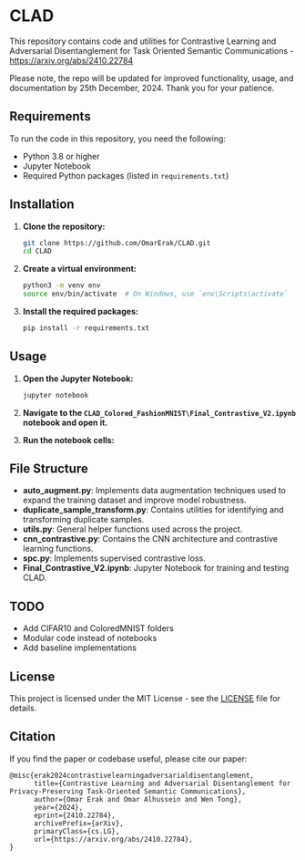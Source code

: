 # CLAD

This repository contains code and utilities for Contrastive Learning and Adversarial Disentanglement for Task Oriented  Semantic Communications - https://arxiv.org/abs/2410.22784

Please note, the repo will be updated for improved functionality, usage, and documentation by 25th December, 2024. Thank you for your patience. 
## Requirements

To run the code in this repository, you need the following:

- Python 3.8 or higher
- Jupyter Notebook
- Required Python packages (listed in `requirements.txt`)

## Installation

1. **Clone the repository:**
    ```sh
    git clone https://github.com/OmarErak/CLAD.git
    cd CLAD
    ```

2. **Create a virtual environment:**
    ```sh
    python3 -m venv env
    source env/bin/activate  # On Windows, use `env\Scripts\activate`
    ```

3. **Install the required packages:**
    ```sh
    pip install -r requirements.txt
    ```

## Usage

1. **Open the Jupyter Notebook:**
    ```sh
    jupyter notebook
    ```

2. **Navigate to the `CLAD_Colored_FashionMNIST\Final_Contrastive_V2.ipynb` notebook and open it.**

3. **Run the notebook cells:**


## File Structure

- **auto_augment.py**: Implements data augmentation techniques used to expand the training dataset and improve model robustness.
- **duplicate_sample_transform.py**: Contains utilities for identifying and transforming duplicate samples.
- **utils.py**: General helper functions used across the project.
- **cnn_contrastive.py**: Contains the CNN architecture and contrastive learning functions.
- **spc.py**: Implements supervised contrastive loss.
- **Final_Contrastive_V2.ipynb**: Jupyter Notebook for training and testing CLAD.

## TODO
- Add CIFAR10 and ColoredMNIST folders
- Modular code instead of notebooks
- Add baseline implementations

## License

This project is licensed under the MIT License - see the [LICENSE](LICENSE) file for details.


## Citation
If you find the paper or codebase useful, please cite our paper: 
~~~
@misc{erak2024contrastivelearningadversarialdisentanglement,
      title={Contrastive Learning and Adversarial Disentanglement for Privacy-Preserving Task-Oriented Semantic Communications}, 
      author={Omar Erak and Omar Alhussein and Wen Tong},
      year={2024},
      eprint={2410.22784},
      archivePrefix={arXiv},
      primaryClass={cs.LG},
      url={https://arxiv.org/abs/2410.22784}, 
}
~~~
